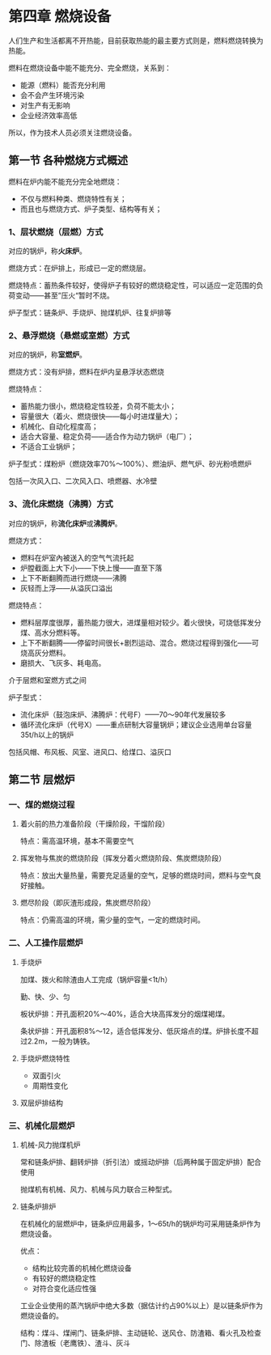 # 第四章 燃烧设备

人们生产和生活都离不开热能，目前获取热能的最主要方式则是，燃料燃烧转换为热能。

燃料在燃烧设备中能不能充分、完全燃烧，关系到：

* 能源（燃料）能否充分利用
* 会不会产生环境污染
* 对生产有无影响
* 企业经济效率高低

所以，作为技术人员必须关注燃烧设备。

## 第一节 各种燃烧方式概述

燃料在炉内能不能充分完全地燃烧：

* 不仅与燃料种类、燃烧特性有关；
* 而且也与燃烧方式、炉子类型、结构等有关；

### 1、层状燃烧（层燃）方式

对应的锅炉，称**火床炉**。

燃烧方式：在炉排上，形成已一定的燃烧层。

燃烧特点：蓄热条件较好，使得炉子有较好的燃烧稳定性，可以适应一定范围的负荷变动——甚至”压火“暂时不烧。

炉子型式：链条炉、手烧炉、抛煤机炉、往复炉排等

### 2、悬浮燃烧（悬燃或室燃）方式

对应的锅炉，称**室燃炉**。

燃烧方式：没有炉排，燃料在炉内呈悬浮状态燃烧

燃烧特点：

* 蓄热能力很小，燃烧稳定性较差，负荷不能太小；
* 容量很大（着火、燃烧很快——每小时进煤量大）；
* 机械化、自动化程度高；
* 适合大容量、稳定负荷——适合作为动力锅炉（电厂）；
* 不适合工业锅炉；

炉子型式：煤粉炉（燃烧效率70%～100%）、燃油炉、燃气炉、砂光粉喷燃炉

包括一次风入口、二次风入口、喷燃器、水冷壁

### 3、流化床燃烧（沸腾）方式

对应的锅炉，称**流化床炉**或**沸腾炉**。

燃烧方式：

* 燃料在炉室內被送入的空气气流托起
* 炉膛截面上大下小——下快上慢——直至下落
* 上下不断翻腾而进行燃烧——沸腾
* 灰轻而上浮——从溢灰口溢出

燃烧特点：

* 燃料层厚度很厚，蓄热能力很大，进煤量相对较少。着火很快，可烧低挥发分煤、高水分燃料等。
* 上下不断翻腾——停留时间很长+剧烈运动、混合。燃烧过程得到强化——可烧高灰分燃料。
* 磨损大、飞灰多、耗电高。

介于层燃和室燃方式之间

炉子型式：

* 流化床炉（鼓泡床炉、沸腾炉：代号F）——70～90年代发展较多
* 循环流化床炉（代号X）——重点研制大容量锅炉；建议企业选用单台容量35t/h以上的锅炉

包括风帽、布风板、风室、进风口、给煤口、溢灰口

## 第二节 层燃炉

### 一、煤的燃烧过程

1. 着火前的热力准备阶段（干燥阶段，干馏阶段）

   特点：需高温环境，基本不需要空气

2. 挥发物与焦炭的燃烧阶段（挥发分着火燃烧阶段、焦炭燃烧阶段）

   特点：放出大量热量，需要充足适量的空气，足够的燃烧时间，燃料与空气良好接触。

3. 燃尽阶段（即灰渣形成段，焦炭燃尽阶段）

   特点：仍需高温的环境，需少量的空气，一定的燃烧时间。

### 二、人工操作层燃炉

1. 手烧炉

   加煤、拨火和除渣由人工完成（锅炉容量<1t/h）

   勤、快、少、匀

   板状炉排：开孔面积20%～40%，适合大块高挥发分的烟煤褐煤。

   条状炉排：开孔面积8%～12，适合低挥发分、低灰熔点的煤。炉排长度不超过2.2m，一般为铸铁。

2. 手烧炉燃烧特性

   * 双面引火
   * 周期性变化

3. 双层炉排结构

### 三、机械化层燃炉

1. 机械-风力抛煤机炉

   常和链条炉排、翻转炉排（折引法）或摇动炉排（后两种属于固定炉排）配合使用

   抛煤机有机械、风力、机械与风力联合三种型式。

2. 链条炉排炉

   在机械化的层燃炉中，链条炉应用最多，1～65t/h的锅炉均可采用链条炉作为燃烧设备。

   优点：

   * 结构比较完善的机械化燃烧设备
   * 有较好的燃烧稳定性
   * 对符合变化适应性强

   工业企业使用的蒸汽锅炉中绝大多数（据估计约占90%以上）是以链条炉作为燃烧设备的。

   结构：煤斗、煤闸门、链条炉排、主动链轮、送风仓、防渣箱、看火孔及检查门、除渣板（老鹰铁）、渣斗、灰斗
